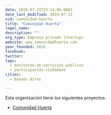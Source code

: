 ```yaml
---
date: 2019-07-21T23:14:06.000Z
date_last_modified: 2019-07-21
uid: comunidad-huerta
title: "Comunidad Huerta"
legal_name: 
description: ""
org_type: Empresa privada (startup)
website: www.comunidadhuerta.com
year_founded: 2016
facebook: 
twitter: 
tags:
  - monitoreo-de-servicios-publicos
  - participación-ciudadana
cities: 
  - Buenos Aires

---
```


Esta organización tiene los siguientes proyectos:

- [Comunidad Huerta](/i/comunidad-huerta.html)
